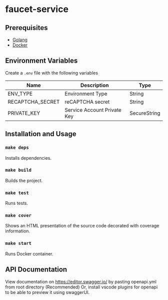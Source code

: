 # faucet-service

## Prerequisites

- [Golang](https://golang.org)
- [Docker](https://www.docker.com/community-edition)

## Environment Variables

Create a `.env` file with the following variables

| Name             | Description                 | Type         |
| ---------------- | --------------------------- | ------------ |
| ENV_TYPE         | Environment Type            | String       |
| RECAPTCHA_SECRET | reCAPTCHA secret            | String       |
| PRIVATE_KEY      | Service Account Private Key | SecureString |

## Installation and Usage

### `make deps`

Installs dependencies.

### `make build`

Builds the project.

### `make test`

Runs tests.

### `make cover`

Shows an HTML presentation of the source code decorated with coverage information.

### `make start`

Runs Docker container.

## API Documentation

View documentation on <a>https://editor.swagger.io/</a> by pasting openapi.yml from root directory (Recommended)
Or, install vscode plugins for openapi to be able to preview it using swaggerUI.
